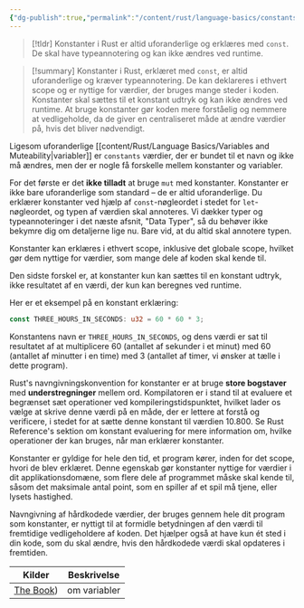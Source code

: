 ```yaml
---
{"dg-publish":true,"permalink":"/content/rust/language-basics/constants/","title":"Constants","tags":["Rust","gardenEntry","gardenEntry","gardenEntry"]}
---
```


> [!tldr] 
> Konstanter i Rust er altid uforanderlige og erklæres med `const`. De skal have typeannotering og kan ikke ændres ved runtime.

> [!summary] 
> Konstanter i Rust, erklæret med `const`, er altid uforanderlige og kræver typeannotering. De kan deklareres i ethvert scope og er nyttige for værdier, der bruges mange steder i koden. Konstanter skal sættes til et konstant udtryk og kan ikke ændres ved runtime. At bruge konstanter gør koden mere forståelig og nemmere at vedligeholde, da de giver en centraliseret måde at ændre værdier på, hvis det bliver nødvendigt.

Ligesom uforanderlige [[content/Rust/Language Basics/Variables and Muteability\|variabler]] er `constants` værdier, der er bundet til et navn og ikke må ændres, men der er nogle få forskelle mellem konstanter og variabler. 

For det første er det **ikke tilladt** at bruge `mut` med konstanter. Konstanter er ikke bare uforanderlige som standard – de er altid uforanderlige. Du erklærer konstanter ved hjælp af `const`-nøgleordet i stedet for `let`-nøgleordet, og typen af værdien skal annoteres. Vi dækker typer og typeannoteringer i det næste afsnit, "Data Typer", så du behøver ikke bekymre dig om detaljerne lige nu. Bare vid, at du altid skal annotere typen.

Konstanter kan erklæres i ethvert scope, inklusive det globale scope, hvilket gør dem nyttige for værdier, som mange dele af koden skal kende til.

Den sidste forskel er, at konstanter kun kan sættes til en konstant udtryk, ikke resultatet af en værdi, der kun kan beregnes ved runtime.

Her er et eksempel på en konstant erklæring:

```rust
const THREE_HOURS_IN_SECONDS: u32 = 60 * 60 * 3;
```

Konstantens navn er `THREE_HOURS_IN_SECONDS`, og dens værdi er sat til resultatet af at multiplicere 60 (antallet af sekunder i et minut) med 60 (antallet af minutter i en time) med 3 (antallet af timer, vi ønsker at tælle i dette program). 

Rust's navngivningskonvention for konstanter er at bruge **store bogstaver** med **understregninger** mellem ord. Kompilatoren er i stand til at evaluere et begrænset sæt operationer ved kompileringstidspunktet, hvilket lader os vælge at skrive denne værdi på en måde, der er lettere at forstå og verificere, i stedet for at sætte denne konstant til værdien 10.800. Se Rust Reference's sektion om konstant evaluering for mere information om, hvilke operationer der kan bruges, når man erklærer konstanter.

Konstanter er gyldige for hele den tid, et program kører, inden for det scope, hvori de blev erklæret. Denne egenskab gør konstanter nyttige for værdier i dit applikationsdomæne, som flere dele af programmet måske skal kende til, såsom det maksimale antal point, som en spiller af et spil må tjene, eller lysets hastighed.

Navngivning af hårdkodede værdier, der bruges gennem hele dit program som konstanter, er nyttigt til at formidle betydningen af den værdi til fremtidige vedligeholdere af koden. Det hjælper også at have kun ét sted i din kode, som du skal ændre, hvis den hårdkodede værdi skal opdateres i fremtiden.

| Kilder                                                                            | Beskrivelse  |
| --------------------------------------------------------------------------------- | ------------ |
| [The Book](https://doc.rust-lang.org/book/ch03-01-variables-and-mutability.html)) | om variabler |

